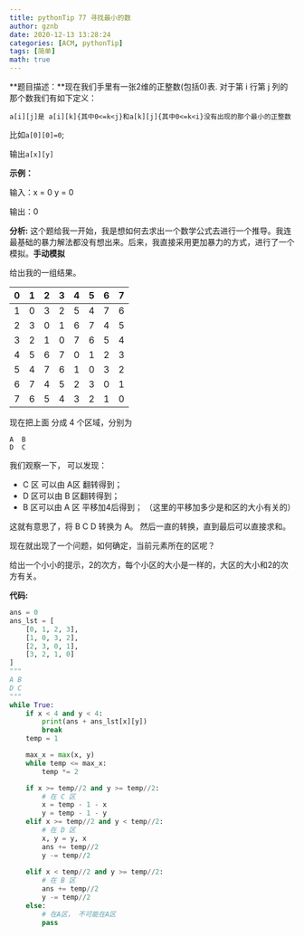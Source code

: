```yaml
---
title: pythonTip 77 寻找最小的数
author: gznb
date: 2020-12-13 13:28:24
categories: [ACM, pythonTip]
tags: [简单]
math: true
---
```


**题目描述：**现在我们手里有一张2维的正整数(包括0)表. 对于第 i 行第 j 列的那个数我们有如下定义：

`a[i][j]是 a[i][k]{其中0<=k<j}和a[k][j]{其中0<=k<i}没有出现的那个最小的正整数`

比如`a[0][0]=0`;

输出`a[x][y]`



**示例：**

输入：x = 0 y = 0

输出：0



**分析:**
这个题给我一开始，我是想如何去求出一个数学公式去进行一个推导。我连最基础的暴力解法都没有想出来。后来，我直接采用更加暴力的方式，进行了一个模拟。**手动模拟**

给出我的一组结果。

| 0    | 1    | 2    | 3    | 4    | 5    | 6    | 7    |
| ---- | ---- | ---- | ---- | ---- | ---- | ---- | ---- |
| 1    | 0    | 3    | 2    | 5    | 4    | 7    | 6    |
| 2    | 3    | 0    | 1    | 6    | 7    | 4    | 5    |
| 3    | 2    | 1    | 0    | 7    | 6    | 5    | 4    |
| 4    | 5    | 6    | 7    | 0    | 1    | 2    | 3    |
| 5    | 4    | 7    | 6    | 1    | 0    | 3    | 2    |
| 6    | 7    | 4    | 5    | 2    | 3    | 0    | 1    |
| 7    | 6    | 5    | 4    | 3    | 2    | 1    | 0    |



现在把上面 分成 4 个区域，分别为 
```
A  B
D  C
```



我们观察一下， 可以发现： 

- C 区 可以由 A区 翻转得到；
- D 区可以由 B 区翻转得到；
- B 区可以由 A 区 平移加4后得到；  （这里的平移加多少是和区的大小有关的）

这就有意思了，将 B C D 转换为 A。 然后一直的转换，直到最后可以直接求和。



现在就出现了一个问题，如何确定，当前元素所在的区呢？

给出一个小小的提示，2的次方，每个小区的大小是一样的，大区的大小和2的次方有关。




**代码:**
```python
ans = 0
ans_lst = [
    [0, 1, 2, 3],
    [1, 0, 3, 2],
    [2, 3, 0, 1],
    [3, 2, 1, 0]
]
"""
A B
D C
"""
while True:
    if x < 4 and y < 4:
        print(ans + ans_lst[x][y])
        break
    temp = 1

    max_x = max(x, y)
    while temp <= max_x:
        temp *= 2

    if x >= temp//2 and y >= temp//2:
        # 在 C 区
        x = temp - 1 - x
        y = temp - 1 - y
    elif x >= temp//2 and y < temp//2:
        # 在 D 区
        x, y = y, x
        ans += temp//2
        y -= temp//2
        
    elif x < temp//2 and y >= temp//2:
        # 在 B 区
        ans += temp//2
        y -= temp//2
    else:
        # 在A区， 不可能在A区
        pass
```
